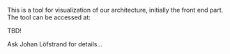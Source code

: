 This is a tool for visualization of our architecture, initially the front end part. 
The tool can be accessed at: 

TBD!

Ask Johan Löfstrand for details... 

